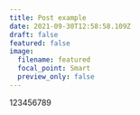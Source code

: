```yaml
---
title: Post example
date: 2021-09-30T12:58:58.109Z
draft: false
featured: false
image:
  filename: featured
  focal_point: Smart
  preview_only: false
---
```

123456789